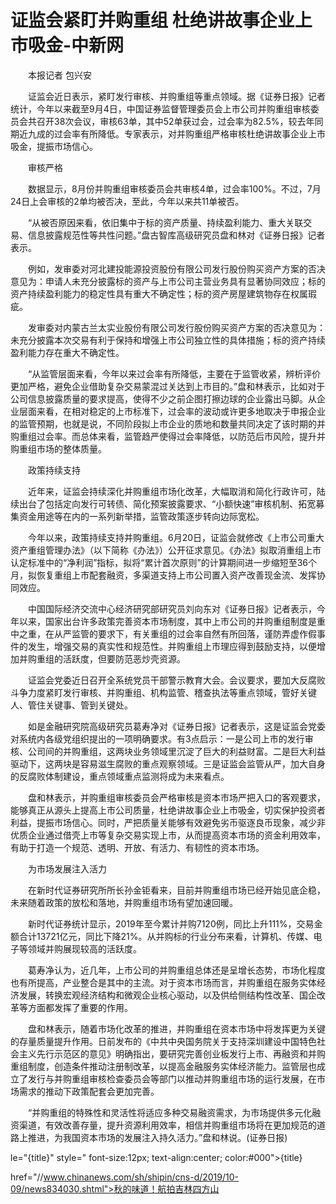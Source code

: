 # 证监会紧盯并购重组 杜绝讲故事企业上市吸金-中新网

　　本报记者 包兴安

　　证监会近日表示，紧盯发行审核、并购重组等重点领域。据《证券日报》记者统计，今年以来截至9月4日，中国证券监督管理委员会上市公司并购重组审核委员会共召开38次会议，审核63单，其中52单获过会，过会率为82.5%，较去年同期近九成的过会率有所降低。专家表示，对并购重组严格审核杜绝讲故事企业上市吸金，提振市场信心。

　　审核严格

　　数据显示，8月份并购重组审核委员会共审核4单，过会率100%。不过，7月24日上会审核的2单均被否决，至此，今年以来共11单被否。

　　“从被否原因来看，依旧集中于标的资产质量、持续盈利能力、重大关联交易、信息披露规范性等共性问题。”盘古智库高级研究员盘和林对《证券日报》记者表示。

　　例如，发审委对河北建投能源投资股份有限公司发行股份购买资产方案的否决意见为：申请人未充分披露标的资产与上市公司主营业务具有显著协同效应；标的资产持续盈利能力的稳定性具有重大不确定性；标的资产房屋建筑物存在权属瑕疵。

　　发审委对内蒙古兰太实业股份有限公司发行股份购买资产方案的否决意见为：未充分披露本次交易有利于保持和增强上市公司独立性的具体措施；标的资产持续盈利能力存在重大不确定性。

　　“从监管层面来看，今年以来过会率有所降低，主要在于监管收紧，辨析评价更加严格，避免企业借助复杂交易蒙混过关达到上市目的。”盘和林表示，比如对于公司信息披露质量的要求提高，使得不少之前企图打擦边球的企业露出马脚。从企业层面来看，在相对稳定的上市标准下，过会率的波动或许更多地取决于申报企业的监管预期，也就是说，不同阶段拟上市企业的质地和数量共同决定了该时期的并购重组过会率。而总体来看，监管趋严使得过会率降低，以防范后市风险，提升并购重组市场的整体质量。

　　政策持续支持

　　近年来，证监会持续深化并购重组市场化改革，大幅取消和简化行政许可，陆续出台了包括定向发行可转债、简化预案披露要求、“小额快速”审核机制、拓宽募集资金用途等在内的一系列新举措，监管政策逐步转向边际宽松。

　　今年以来，政策持续支持并购重组。6月20日，证监会就修改《上市公司重大资产重组管理办法》（以下简称《办法》）公开征求意见。《办法》拟取消重组上市认定标准中的“净利润”指标，拟将“累计首次原则”的计算期间进一步缩短至36个月，拟恢复重组上市配套融资，多渠道支持上市公司置入资产改善现金流、发挥协同效应。

　　中国国际经济交流中心经济研究部研究员刘向东对《证券日报》记者表示，今年以来，国家出台许多政策完善资本市场制度，其中上市公司的并购重组制度是重中之重，在从严监管的要求下，有关重组的过会率自然有所回落，谨防弄虚作假事件的发生，增强交易的真实性和规范性。并购重组上市理应得到鼓励支持，以便增加并购重组的活跃度，但要防范恶炒壳资源。

　　证监会党委近日召开全系统党员干部警示教育大会。会议要求，要加大反腐败斗争力度紧盯发行审核、并购重组、机构监管、稽查执法等重点领域，管好关键人、管住关键事、管到关键处。

　　如是金融研究院高级研究员葛寿净对《证券日报》记者表示，这是证监会党委对系统内各级党组织提出的一项明确要求。有3点启示：一是公司上市的发行审核、公司间的并购重组，这两块业务领域里沉淀了巨大的利益财富。二是巨大利益驱动下，这两块是容易滋生腐败的重点观察领域。三是证监会监管从严，加大自身的反腐败体制建设，重点领域重点监测将成为未来看点。

　　盘和林表示，并购重组审核委员会严格审核是资本市场严把入口的客观要求，能够真正从源头上提高上市公司质量，杜绝讲故事企业上市吸金，切实保护投资者利益，提振市场信心。同时，严把质量关能够有效避免劣币驱逐良币现象，减少非优质企业通过借壳上市等复杂交易实现上市，从而提高资本市场的资金利用效率，有助于打造一个规范、透明、开放、有活力、有韧性的资本市场。

　　为市场发展注入活力

　　在新时代证券研究所所长孙金钜看来，目前并购重组市场已经开始见底企稳，未来随着政策的放松和落地，并购重组市场有望加速回暖。

　　新时代证券统计显示，2019年至今累计并购7120例，同比上升111%，交易金额合计13721亿元，同比下降21%。从并购标的行业分布来看，计算机、传媒、电子等领域并购展现较高的活跃度。

　　葛寿净认为，近几年，上市公司的并购重组总体还是呈增长态势，市场化程度也有所提高，产业整合是其中的主流。对于资本市场而言，并购重组在服务实体经济发展，转换宏观经济结构和微观企业核心驱动，以及供给侧结构性改革、国企改革等方面都发挥了重要的作用。

　　盘和林表示，随着市场化改革的推进，并购重组在资本市场中将发挥更为关键的存量质量提升作用。日前发布的《中共中央国务院关于支持深圳建设中国特色社会主义先行示范区的意见》明确指出，要研究完善创业板发行上市、再融资和并购重组制度，创造条件推动注册制改革，以提高金融服务实体经济能力。监管层也成立了发行与并购重组审核检查委员会等部门以推动并购重组市场的运行发展，在市场需求的推动下政策配套会更加完善。

　　“并购重组的特殊性和灵活性将适应多种交易融资需求，为市场提供多元化融资渠道，有效改善存量，提升资源利用效率，相信并购重组市场将在更加规范的道路上推进，为我国资本市场的发展注入持久活力。”盘和林说。(证券日报)

le="{title}" style=" font-size:12px; text-align:center; color:#000">{title}

href="//www.chinanews.com/sh/shipin/cns-d/2019/10-09/news834030.shtml">秋的味道！航拍吉林四方山
